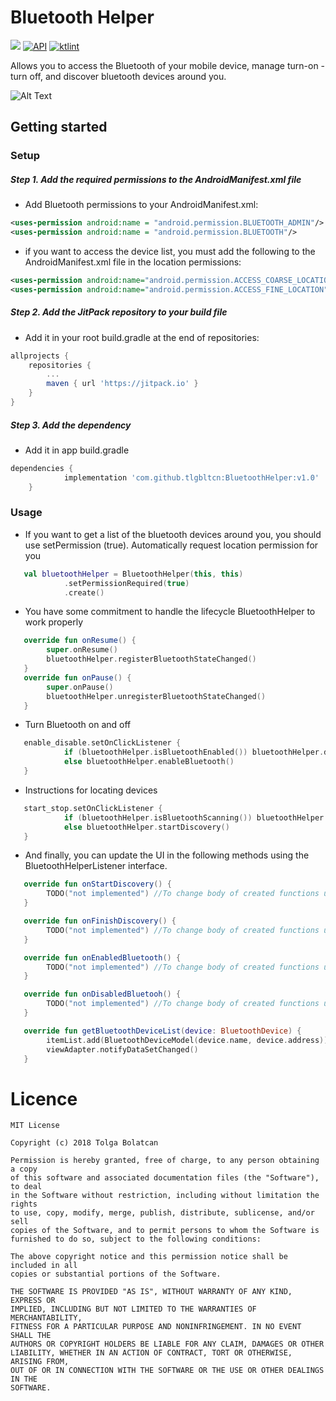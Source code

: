 Bluetooth Helper
=============
[![](https://jitpack.io/v/tlgbltcn/BluetoothHelper.svg)](https://jitpack.io/#tlgbltcn/BluetoothHelper)
[![API](https://img.shields.io/badge/API-15%2B-brightgreen.svg?style=flat)](https://android-arsenal.com/api?level=15)
[![ktlint](https://img.shields.io/badge/code%20style-%E2%9D%A4-FF4081.svg)](https://ktlint.github.io/)


Allows you to access the Bluetooth of your mobile device, manage turn-on - turn off, and discover bluetooth devices around you.

![Alt Text](https://media.giphy.com/media/pG5z3OtMI5vfAyWuTs/giphy.gif)


## Getting started
### Setup
##### Step 1. Add the required permissions to the AndroidManifest.xml file
- Add Bluetooth permissions to your AndroidManifest.xml:
```xml
<uses-permission android:name = "android.permission.BLUETOOTH_ADMIN"/>
<uses-permission android:name = "android.permission.BLUETOOTH"/>
```
- if you want to access the device list, you must add the following to the AndroidManifest.xml file in the location permissions:
```xml
<uses-permission android:name="android.permission.ACCESS_COARSE_LOCATION" />
<uses-permission android:name="android.permission.ACCESS_FINE_LOCATION" />
```
##### Step 2. Add the JitPack repository to your build file
- Add it in your root build.gradle at the end of repositories:
```gradle
allprojects {
	repositories {
		...
		maven { url 'https://jitpack.io' }
	}
}
```
##### Step 3. Add the dependency
- Add it in app build.gradle
```gradle
dependencies {
	        implementation 'com.github.tlgbltcn:BluetoothHelper:v1.0'
	}
```

### Usage
- If you want to get a list of the bluetooth devices around you, you should use setPermission (true). Automatically request location permission for you

```kotlin
   val bluetoothHelper = BluetoothHelper(this, this)
            .setPermissionRequired(true)
            .create()  
```

- You have some commitment to handle the lifecycle BluetoothHelper to work properly

```kotlin
   override fun onResume() {
        super.onResume()
        bluetoothHelper.registerBluetoothStateChanged()
   }
   override fun onPause() {
        super.onPause()
        bluetoothHelper.unregisterBluetoothStateChanged()
   } 
```

- Turn Bluetooth on and off

```kotlin  
   enable_disable.setOnClickListener {
            if (bluetoothHelper.isBluetoothEnabled()) bluetoothHelper.disableBluetooth()
            else bluetoothHelper.enableBluetooth()
   }
```

- Instructions for locating devices

```kotlin
   start_stop.setOnClickListener {
            if (bluetoothHelper.isBluetoothScanning()) bluetoothHelper.stopDiscovery()
            else bluetoothHelper.startDiscovery()
   }
```

- And finally, you can update the UI in the following methods using the BluetoothHelperListener interface.

```kotlin
   override fun onStartDiscovery() {
        TODO("not implemented") //To change body of created functions use File | Settings | File Templates.
   }

   override fun onFinishDiscovery() {
        TODO("not implemented") //To change body of created functions use File | Settings | File Templates.
   }

   override fun onEnabledBluetooth() {
        TODO("not implemented") //To change body of created functions use File | Settings | File Templates.
   }

   override fun onDisabledBluetooh() {
        TODO("not implemented") //To change body of created functions use File | Settings | File Templates.
   }

   override fun getBluetoothDeviceList(device: BluetoothDevice) {
        itemList.add(BluetoothDeviceModel(device.name, device.address))
        viewAdapter.notifyDataSetChanged()
   }
```


# Licence

	MIT License

	Copyright (c) 2018 Tolga Bolatcan

	Permission is hereby granted, free of charge, to any person obtaining a copy
	of this software and associated documentation files (the "Software"), to deal
	in the Software without restriction, including without limitation the rights
	to use, copy, modify, merge, publish, distribute, sublicense, and/or sell
	copies of the Software, and to permit persons to whom the Software is
	furnished to do so, subject to the following conditions:

	The above copyright notice and this permission notice shall be included in all
	copies or substantial portions of the Software.

	THE SOFTWARE IS PROVIDED "AS IS", WITHOUT WARRANTY OF ANY KIND, EXPRESS OR
	IMPLIED, INCLUDING BUT NOT LIMITED TO THE WARRANTIES OF MERCHANTABILITY,
	FITNESS FOR A PARTICULAR PURPOSE AND NONINFRINGEMENT. IN NO EVENT SHALL THE
	AUTHORS OR COPYRIGHT HOLDERS BE LIABLE FOR ANY CLAIM, DAMAGES OR OTHER
	LIABILITY, WHETHER IN AN ACTION OF CONTRACT, TORT OR OTHERWISE, ARISING FROM,
	OUT OF OR IN CONNECTION WITH THE SOFTWARE OR THE USE OR OTHER DEALINGS IN THE
	SOFTWARE.
